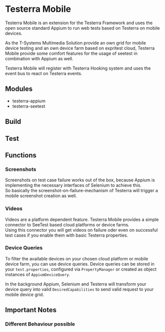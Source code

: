 # Testerra Mobile

Testerra Mobile is an extension for the Testerra Framework and uses the open source standard Appium to run web tests based on Testerra on mobile devices.

As the T-Systems Multimedia Solution provide an own grid for mobile device testing and an own device farm based on expritest cloud, Testerra Mobile provide some comfort features for the usage of seetest in combination with Appium as well.

Testerra Mobile will register with Testerra Hooking system and uses the event bus to react on Testerra events.


## Modules

* testerra-appium
* testerra-seetest

## Build


## Test


## Functions

### Screenshots
Screenshots on test case failure works out of the box, because Appium is implementing the necessary interfaces of Selenium to achieve this.  
So basically the screenshot-on-failure-mechanism of Testerra will trigger a mobile screenshot creation as well.

### Videos
Videos are a platform dependent feature. 
Testerra Mobile provides a simple connector to SeeTest based cloud platforms or device farms.  
Using this connector you will get videos on failure oder even on successful test cases if you enable them with basic Testerra properties.

### Device Queries
To filter the available devices on your chosen cloud platform or mobile device farm, you can use device queries.
Device queries can be stored in your `test.properties`, configured via `PropertyManager` or created as object instances of `AppiumDeviceQuery`.

In the background Appium, Selenium and Testerra will transform your device query into valid `DesiredCapabilities` to send valid request to your mobile device grid.



## Important Notes

### Different Behaviour possible
###


